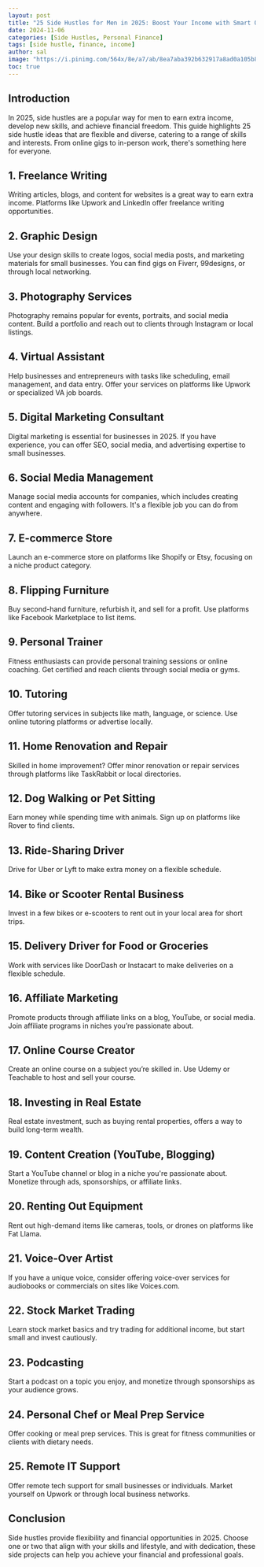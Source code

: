 ```yaml
---
layout: post
title: "25 Side Hustles for Men in 2025: Boost Your Income with Smart Opportunities"
date: 2024-11-06
categories: [Side Hustles, Personal Finance]
tags: [side hustle, finance, income]
author: sal
image: "https://i.pinimg.com/564x/8e/a7/ab/8ea7aba392b632917a8ad0a105b8cc70.jpg"
toc: true
---
```


## Introduction
In 2025, side hustles are a popular way for men to earn extra income, develop new skills, and achieve financial freedom. This guide highlights 25 side hustle ideas that are flexible and diverse, catering to a range of skills and interests. From online gigs to in-person work, there's something here for everyone.

## 1. Freelance Writing
   Writing articles, blogs, and content for websites is a great way to earn extra income. Platforms like Upwork and LinkedIn offer freelance writing opportunities.

## 2. Graphic Design
   Use your design skills to create logos, social media posts, and marketing materials for small businesses. You can find gigs on Fiverr, 99designs, or through local networking.

## 3. Photography Services
   Photography remains popular for events, portraits, and social media content. Build a portfolio and reach out to clients through Instagram or local listings.

## 4. Virtual Assistant
   Help businesses and entrepreneurs with tasks like scheduling, email management, and data entry. Offer your services on platforms like Upwork or specialized VA job boards.

## 5. Digital Marketing Consultant
   Digital marketing is essential for businesses in 2025. If you have experience, you can offer SEO, social media, and advertising expertise to small businesses.

## 6. Social Media Management
   Manage social media accounts for companies, which includes creating content and engaging with followers. It's a flexible job you can do from anywhere.

## 7. E-commerce Store
   Launch an e-commerce store on platforms like Shopify or Etsy, focusing on a niche product category. 

## 8. Flipping Furniture
   Buy second-hand furniture, refurbish it, and sell for a profit. Use platforms like Facebook Marketplace to list items.

## 9. Personal Trainer
   Fitness enthusiasts can provide personal training sessions or online coaching. Get certified and reach clients through social media or gyms.

## 10. Tutoring
   Offer tutoring services in subjects like math, language, or science. Use online tutoring platforms or advertise locally.

## 11. Home Renovation and Repair
   Skilled in home improvement? Offer minor renovation or repair services through platforms like TaskRabbit or local directories.

## 12. Dog Walking or Pet Sitting
   Earn money while spending time with animals. Sign up on platforms like Rover to find clients.

## 13. Ride-Sharing Driver
   Drive for Uber or Lyft to make extra money on a flexible schedule. 

## 14. Bike or Scooter Rental Business
   Invest in a few bikes or e-scooters to rent out in your local area for short trips.

## 15. Delivery Driver for Food or Groceries
   Work with services like DoorDash or Instacart to make deliveries on a flexible schedule.

## 16. Affiliate Marketing
   Promote products through affiliate links on a blog, YouTube, or social media. Join affiliate programs in niches you’re passionate about.

## 17. Online Course Creator
   Create an online course on a subject you’re skilled in. Use Udemy or Teachable to host and sell your course.

## 18. Investing in Real Estate
   Real estate investment, such as buying rental properties, offers a way to build long-term wealth.

## 19. Content Creation (YouTube, Blogging)
   Start a YouTube channel or blog in a niche you're passionate about. Monetize through ads, sponsorships, or affiliate links.

## 20. Renting Out Equipment
   Rent out high-demand items like cameras, tools, or drones on platforms like Fat Llama.

## 21. Voice-Over Artist
   If you have a unique voice, consider offering voice-over services for audiobooks or commercials on sites like Voices.com.

## 22. Stock Market Trading
   Learn stock market basics and try trading for additional income, but start small and invest cautiously.

## 23. Podcasting
   Start a podcast on a topic you enjoy, and monetize through sponsorships as your audience grows.

## 24. Personal Chef or Meal Prep Service
   Offer cooking or meal prep services. This is great for fitness communities or clients with dietary needs.

## 25. Remote IT Support
   Offer remote tech support for small businesses or individuals. Market yourself on Upwork or through local business networks.

## Conclusion
Side hustles provide flexibility and financial opportunities in 2025. Choose one or two that align with your skills and lifestyle, and with dedication, these side projects can help you achieve your financial and professional goals.
